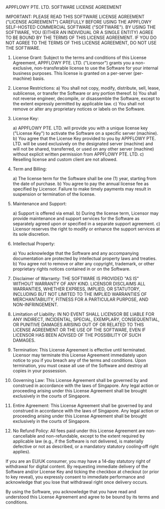 APPFLOWY PTE. LTD. SOFTWARE LICENSE AGREEMENT

IMPORTANT: PLEASE READ THIS SOFTWARE LICENSE AGREEMENT ("LICENSE
AGREEMENT") CAREFULLY BEFORE USING THE APPFLOWY SELF-HOSTED COMMERCIAL
SOFTWARE ("SOFTWARE"). BY USING THE SOFTWARE, YOU (EITHER AN INDIVIDUAL
OR A SINGLE ENTITY) AGREE TO BE BOUND BY THE TERMS OF THIS LICENSE
AGREEMENT. IF YOU DO NOT AGREE TO THE TERMS OF THIS LICENSE AGREEMENT,
DO NOT USE THE SOFTWARE.

1. License Grant: Subject to the terms and conditions of this License
   Agreement, APPFLOWY PTE. LTD. ("Licensor") grants you a
   non-exclusive, non-transferable license to use the Software for your
   internal business purposes. This license is granted on a per-server
   (per-machine) basis.

2. License Restrictions: a) You shall not copy, modify, distribute, sell,
lease, sublicense, or transfer the Software or any portion thereof. b)
You shall not reverse engineer, decompile, or disassemble the Software,
except to the extent expressly permitted by applicable law. c) You shall
not remove or alter any proprietary notices or labels on the Software.

3. License Key:

   a)  APPFLOWY PTE. LTD. will provide you with a unique license key
   ("License Key") to activate the Software on a specific server
   (machine).
   b)  You agree that the License Key provided to you by APPFLOWY PTE.
   LTD. will be used exclusively on the designated server (machine)
   and will not be shared, transferred, or used on any other server
   (machine) without explicit written permission from APPFLOWY PTE.
   LTD.
   c)  Reselling license and custom client are not allowed.

4. Term and Billing:

   a)  The license term for the Software shall be one (1) year,
   starting from the date of purchase.
   b)  You agree to pay the annual license fee as specified by
   Licensor. Failure to make timely payments may result in
   suspension or termination of the license.

5. Maintenance and Support:

   a)  Support is offered via email.
   b)  During the license term, Licensor may provide maintenance and
   support services for the Software as separately agreed upon or
   specified in a separate support agreement.
   c)  Licensor reserves the right to modify or enhance the support
   services at its sole discretion.

6. Intellectual Property:

   a)  You acknowledge that the Software and any accompanying
   documentation are protected by intellectual property laws and
   treaties.
   b)  You agree not to remove or alter any copyright, trademark, or
   other proprietary rights notices contained in or on the
   Software.

7. Disclaimer of Warranty: THE SOFTWARE IS PROVIDED "AS IS" WITHOUT
   WARRANTY OF ANY KIND. LICENSOR DISCLAIMS ALL WARRANTIES, WHETHER
   EXPRESS, IMPLIED, OR STATUTORY, INCLUDING BUT NOT LIMITED TO THE
   IMPLIED WARRANTIES OF MERCHANTABILITY, FITNESS FOR A PARTICULAR
   PURPOSE, AND NON-INFRINGEMENT.

8. Limitation of Liability: IN NO EVENT SHALL LICENSOR BE LIABLE FOR
   ANY INDIRECT, INCIDENTAL, SPECIAL, EXEMPLARY, CONSEQUENTIAL, OR
   PUNITIVE DAMAGES ARISING OUT OF OR RELATED TO THIS LICENSE AGREEMENT
   OR THE USE OF THE SOFTWARE, EVEN IF LICENSOR HAS BEEN ADVISED OF THE
   POSSIBILITY OF SUCH DAMAGES.

9. Termination: This License Agreement is effective until terminated.
   Licensor may terminate this License Agreement immediately upon
   notice to you if you breach any of the terms and conditions. Upon
   termination, you must cease all use of the Software and destroy all
   copies in your possession.

10. Governing Law: This License Agreement shall be governed by and
    construed in accordance with the laws of Singapore. Any legal action
    or proceeding arising under this License Agreement shall be brought
    exclusively in the courts of Singapore.

11. Entire Agreement: This License Agreement shall be governed by and
    construed in accordance with the laws of Singapore. Any legal action
    or proceeding arising under this License Agreement shall be brought
    exclusively in the courts of Singapore.

12. No Refund Policy: All fees paid under this License Agreement are
    non-cancellable and non-refundable, except to the extent required by
    applicable law (e.g., if the Software is not delivered, is
    materially defective or not as described, or a mandatory statutory
    cooling‑off right applies).

If you are an EU/UK consumer, you may have a 14‑day statutory right of
withdrawal for digital content. By requesting immediate delivery of the
Software and/or License Key and ticking the checkbox at checkout (or
prior to key reveal), you expressly consent to immediate performance and
acknowledge that you lose that withdrawal right once delivery occurs.

By using the Software, you acknowledge that you have read and understood
this License Agreement and agree to be bound by its terms and
conditions.